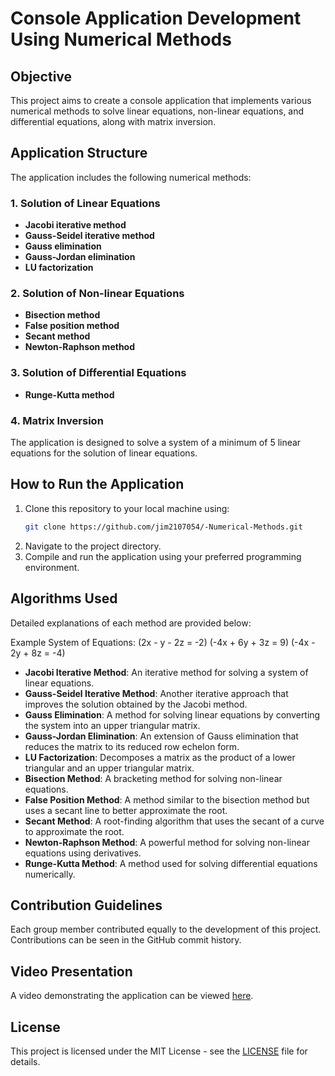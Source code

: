 # Console Application Development Using Numerical Methods

## Objective
This project aims to create a console application that implements various numerical methods to solve linear equations, non-linear equations, and differential equations, along with matrix inversion. 

## Application Structure
The application includes the following numerical methods:

### 1. Solution of Linear Equations
- **Jacobi iterative method**
- **Gauss-Seidel iterative method**
- **Gauss elimination**
- **Gauss-Jordan elimination**
- **LU factorization**

### 2. Solution of Non-linear Equations
- **Bisection method**
- **False position method**
- **Secant method**
- **Newton-Raphson method**

### 3. Solution of Differential Equations
- **Runge-Kutta method**

### 4. Matrix Inversion

The application is designed to solve a system of a minimum of 5 linear equations for the solution of linear equations.

## How to Run the Application
1. Clone this repository to your local machine using:
    ```bash
    git clone https://github.com/jim2107054/-Numerical-Methods.git
    ```
2. Navigate to the project directory.
3. Compile and run the application using your preferred programming environment.

## Algorithms Used
Detailed explanations of each method are provided below:

Example System of Equations:
 \(2x - y - 2z = -2\)
 \(-4x + 6y + 3z = 9\)
 \(-4x - 2y + 8z = -4\)

- **Jacobi Iterative Method**: An iterative method for solving a system of linear equations.
- **Gauss-Seidel Iterative Method**: Another iterative approach that improves the solution obtained by the Jacobi method.
- **Gauss Elimination**: A method for solving linear equations by converting the system into an upper triangular matrix.
- **Gauss-Jordan Elimination**: An extension of Gauss elimination that reduces the matrix to its reduced row echelon form.
- **LU Factorization**: Decomposes a matrix as the product of a lower triangular and an upper triangular matrix.
- **Bisection Method**: A bracketing method for solving non-linear equations.
- **False Position Method**: A method similar to the bisection method but uses a secant line to better approximate the root.
- **Secant Method**: A root-finding algorithm that uses the secant of a curve to approximate the root.
- **Newton-Raphson Method**: A powerful method for solving non-linear equations using derivatives.
- **Runge-Kutta Method**: A method used for solving differential equations numerically.

## Contribution Guidelines
Each group member contributed equally to the development of this project. Contributions can be seen in the GitHub commit history.

## Video Presentation
A video demonstrating the application can be viewed [here](link_to_video).

## License
This project is licensed under the MIT License - see the [LICENSE](LICENSE) file for details.
